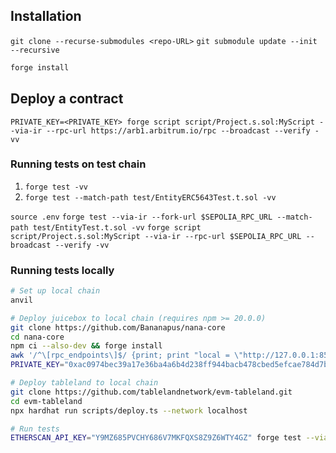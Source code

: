 ## Installation

`git clone --recurse-submodules <repo-URL>`
`git submodule update --init --recursive`

```sh
forge install
```

## Deploy a contract

`PRIVATE_KEY=<PRIVATE_KEY> forge script script/Project.s.sol:MyScript --via-ir --rpc-url https://arb1.arbitrum.io/rpc --broadcast --verify -vv`

### Running tests on test chain

1. `forge test -vv`
2. `forge test --match-path test/EntityERC5643Test.t.sol -vv`

`source .env`
`forge test --via-ir --fork-url $SEPOLIA_RPC_URL --match-path test/EntityTest.t.sol -vv`
`forge script script/Project.s.sol:MyScript --via-ir --rpc-url $SEPOLIA_RPC_URL --broadcast --verify -vv`

### Running tests locally

```bash
# Set up local chain
anvil

# Deploy juicebox to local chain (requires npm >= 20.0.0)
git clone https://github.com/Bananapus/nana-core
cd nana-core
npm ci --also-dev && forge install
awk '/^\[rpc_endpoints\]$/ {print; print "local = \"http://127.0.0.1:8545\""; next} 1' foundry.toml > temp && mv temp foundry.toml # add local chain to foundry.toml
PRIVATE_KEY="0xac0974bec39a17e36ba4a6b4d238ff944bacb478cbed5efcae784d7bf4f2ff80" npx sphinx deploy script/Deploy.s.sol --network local --confirm # private key is the default anvil key, not a secret

# Deploy tableland to local chain
git clone https://github.com/tablelandnetwork/evm-tableland.git
cd evm-tableland
npx hardhat run scripts/deploy.ts --network localhost

# Run tests
ETHERSCAN_API_KEY="Y9MZ685PVCHY686V7MKFQXS8Z9Z6WTY4GZ" forge test --via-ir --fork-url 127.0.0.1:8545 --match-path test/ProjectTest.t.sol -vvvv
```
